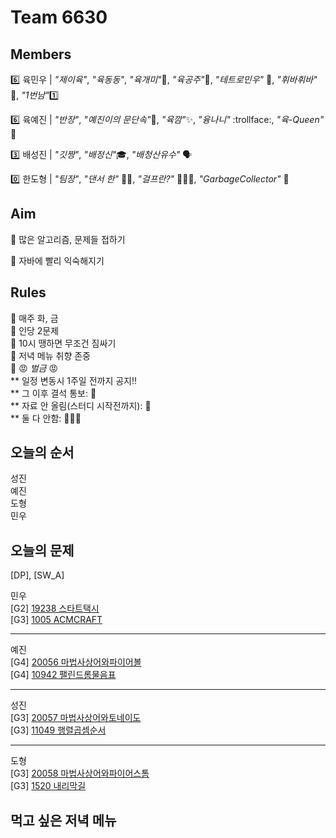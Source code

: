 # Team 6630

## Members

:six:   육민우 | *"제이육"*,  *"육동동"*, *"육개미"*:ant:, *"육공주"*:princess:, *"테트로민우"* 🧩, *"휘바휘바"* 🙌, *"1번남"*:one:

:six:   육예진 | *"반장"*, *"예진이의 문단속"*:door:, *"육깜"*:sparkles:, *"융나니"* :trollface:, *"육-Queen"* 👑

:three: 배성진 | *"깃짱"*,  *"배정신"*:mortar_board:, *"배청산유수"* 🗣️

:zero:  한도형 | *"팀장"*, *"댄서 한"* 🕺🏻, *"걸프란?"* 🤷🏻‍♀️, *"GarbageCollector"* 🤖

## Aim
:dart: 많은 알고리즘, 문제들 접하기

:dart: 자바에 빨리 익숙해지기

## Rules
:pushpin: 매주 화, 금  
:pushpin: 인당 2문제  
:pushpin: 10시 땡하면 무조건 짐싸기  
:pushpin: 저녁 메뉴 취향 존중  
:pushpin: :rage: *벌금* :rage:  
** 일정 변동시 1주일 전까지 공지!!  
** 그 이후 결석 통보: :money_with_wings:  
** 자료 안 올림(스터디 시작전까지): :money_with_wings:    
** 둘 다 안함: :money_with_wings::money_with_wings::money_with_wings:    

## 오늘의 순서
성진  
예진  
도형  
민우  

## 오늘의 문제

[DP], [SW_A]  

민우  
[G2] [19238 스타트택시](https://www.acmicpc.net/problem/19238)  
[G3] [1005 ACMCRAFT](https://www.acmicpc.net/problem/1005)  
___
예진  
[G4] [20056 마법사상어와파이어볼](https://www.acmicpc.net/problem/20056)  
[G4] [10942 팰린드롬물음표](https://www.acmicpc.net/problem/10942)  
___
성진  
[G3] [20057 마법사상어와토네이도](https://www.acmicpc.net/problem/20057)  
[G3] [11049 행렬곱셈순서](https://www.acmicpc.net/problem/11049)  
___
도형  
[G3] [20058 마법사상어와파이어스톰](https://www.acmicpc.net/problem/20058)  
[G3] [1520 내리막길](https://www.acmicpc.net/problem/1520)  


## 먹고 싶은 저녁 메뉴
